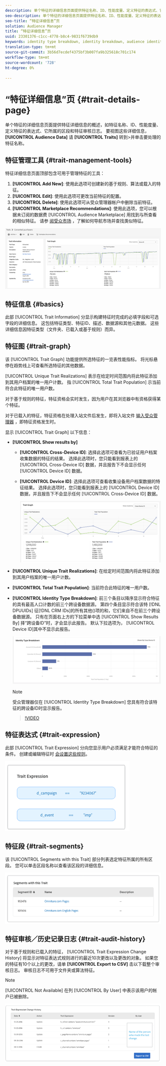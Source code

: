 ```yaml
---
description: 单个特征的详细信息页面提供特征名称、ID、性能度量、定义特征的表达式、它所属的区段和特征审核日志等信息的概述。 要查看这些详细信息，请转至“受众数据”>“特征”，然后单击要处理的特征的名称。
seo-description: 单个特征的详细信息页面提供特征名称、ID、性能度量、定义特征的表达式、它所属的区段和特征审核日志等信息的概述。 要查看这些详细信息，请转至“受众数据”>“特征”，然后单击要处理的特征的名称。
seo-title: “特征详细信息”页
solution: Audience Manager
title: “特征详细信息”页
uuid: 23301376-c1cc-4778-b8c4-9831f6739db9
keywords: identity type breakdown, identity breakdown, audience identity reporting, cross-device, cross-device ID, device ID
translation-type: tm+mt
source-git-commit: 3b56d7ecdef4375bf3b007fa9b325618c701c174
workflow-type: tm+mt
source-wordcount: '728'
ht-degree: 0%

---
```



# “特征详细信息”页 {#trait-details-page}

单个特征的详细信息页面提供特征详细信息的概述，如特征名称、ID、性能度量、定义特征的表达式、它所属的区段和特征审核日志。 要视图这些详细信息， **[!UICONTROL Audience Data]** 请 **[!UICONTROL Traits]** 转到>并单击要处理的特征名称。

## 特征管理工具 {#trait-management-tools}

特征详细信息页面顶部包含可用于管理特征的工具：

1. **[!UICONTROL Add New]**: 使用此选项可创建新的基于规则、算法或载入的特征。
2. **[!UICONTROL Edit]**: 使用此选项可更改当前特征的配置。
3. **[!UICONTROL Delete]**: 使用此选项可从受众管理器帐户中删除当前特征。
4. **[!UICONTROL Marketplace Recommendations]**: 使用此选项，您可以根据未订阅的数据费 [!UICONTROL Audience Marketplace] 用找到与所查看的相似特征。 请参 [阅受众市场](../audience-marketplace/marketplace-data-buyers/marketplace-data-buyers.md) ，了解如何导航市场并查找类似特征。

![基本特征信息](assets/basic-trait-information.png)

## 特征信息 {#basics}

此部 [!UICONTROL Trait Information] 分显示构建特征时完成的必填字段和可选字段的详细信息。 这包括特征类型、特征ID、描述、数据源和其他元数据。 这些详细信息因特征类型（文件夹、已载入或基于规则）而异。

## 特征图 {#trait-graph}

该 [!UICONTROL Trait Graph] 功能提供所选特征的一览表性能指标。 将光标悬停在趋势线上可查看所选特征的其他数据。

[!UICONTROL Unique Trait Realizations] 表示在给定时间范围内将此特征添加到其用户档案的唯一用户计数。 指 [!UICONTROL Total Trait Population] 示当前符合此特征的唯一用户数。

对于基于规则的特征，特征资格会实时发生，因为用户在其浏览器中有资格获得某个特征。

对于已载入的特征，特征资格在处理入站文件后发生，即将入站文件 [输入受众管理器](../../faq/faq-inbound-data-ingestion.md) ，即特征资格发生时。

显示 [!UICONTROL Trait Graph] 以下信息：

* **[!UICONTROL Show results by]**
   * **[!UICONTROL Cross-Device ID]**: 选择此选项可查看为已验证用户档案收集数据的特征的结果。 选择此选项时，您只能看到报表上的 [!UICONTROL Cross-Device ID] 数据，并且报告下不会显示任何 [!UICONTROL Device ID] 数据。
   * **[!UICONTROL Device ID]**: 选择此选项可查看收集设备用户档案数据的特征结果。 选择此选项时，您只能看到报表上的 [!UICONTROL Device ID] 数据，并且报告下不会显示任何 [!UICONTROL Cross-Device ID] 数据。

      ![特征图](assets/trait-summary.png)

* **[!UICONTROL Unique Trait Realizations]**: 在给定时间范围内将此特征添加到其用户档案的唯一用户计数。
* **[!UICONTROL Total Trait Population]**: 当前符合此特征的唯一用户数。

* **[!UICONTROL Identity Type Breakdown]**: 前三个条目以降序显示符合特征的具有最高人口计数的前三个跨设备数据源。 第四个条目显示符合该特 [!DNL DPUUIDs] 征[!DNL CRM IDs]的所有其他()项的和，它们来自不在前三个跨设备数据源。 只有在页面右上方的下拉菜单中选 [!UICONTROL Show Results By] 择“跨设备ID”时，才会显示此报告。 默认下拉选项为， [!UICONTROL Device ID]其中不显示此报告。

   ![特征图](assets/trait-identity.png)

   >[!NOTE]
   >
   >受众管理器仅在 [!UICONTROL Identity Type Breakdown] 您具有符合该特征的跨设备ID时显示报告。

   >[!VIDEO](https://video.tv.adobe.com/v/27977/)

## 特征表达式 {#trait-expression}

此部 [!UICONTROL Trait Expression] 分向您显示用户必须满足才能符合特征的条件。 创建或编辑特征时 [会设置这些规则](../../features/traits/about-trait-builder.md)。

![](assets/traitExpression.png)

## 特征段 {#trait-segments}

该 [!UICONTROL Segments with this Trait] 部分列表选定特征所属的所有区段。 您可以单击区段名称以查看该区段的详细信息。

![](assets/traitSegments.png)

## 特征审核／历史记录日志 {#trait-audit-history}

对于基于规则和已载入的特征， [!UICONTROL Trait Expression Change History] 将显示对特征表达式规则进行的最近10次更改以及更改的对象。 如果您的特征有10个以上的更改，请单 **[!UICONTROL Export to CSV]** 击以下载整个审核日志。 审核日志不可用于文件夹或算法特征。

>[!NOTE]
>
>[!UICONTROL Not Available] 在列 [!UICONTROL By User] 中表示该用户的帐户已被删除。

![](assets/traitHistory.png)